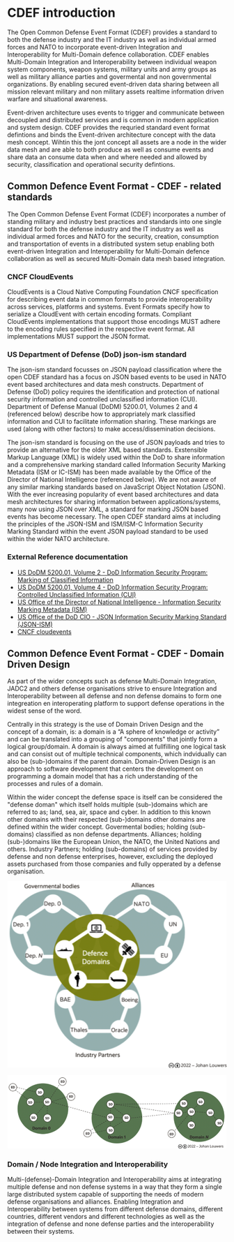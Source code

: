 # CDEF introduction 
The Open Common Defense Event Format (CDEF) provides a standard to both the defense industry and the IT industry as well as individual armed forces and NATO to incorporate event-driven Integration and Interoperability for Multi-Domain defence collaboration. CDEF enables Multi-Domain Integration and Interoperability between individual weapon system components, weapon systems, military units and army groups as well as military alliance parties and govermental and non governmental organizations. By enabling secured event-driven data sharing between all mission relevant military and non military assets realtime information driven warfare and situational awareness. 

Event-driven architecture uses events to trigger and communicate between decoupled and distributed services and is common in modern application and system design. CDEF provides the requried standard event format defintions and binds the Event-driven architecture concept with the data mesh concept. Wihtin this the jont concept all assets are a node in the wider data mesh and are able to both produce as well as consume events and share data an consume data when and where needed and allowed by security, classification and operational security defintions. 


## Common Defence Event Format - CDEF - related standards
The Open Common Defense Event Format (CDEF) incorporates a number of standing military and industry best practices and standards into one single standard for both the defense industry and the IT industry as well as individual armed forces and NATO for the security, creation, consumption and transportation of events in a distributed system setup enabling both event-driven Integration and Interoperability for Multi-Domain defence collaboration as well as secured Multi-Domain data mesh based integration. 

### CNCF CloudEvents
CloudEvents is a Cloud Native Computing Foundation CNCF specification for describing event data in common formats to provide interoperability across services, platforms and systems. Event Formats specify how to serialize a CloudEvent with certain encoding formats. Compliant CloudEvents implementations that support those encodings MUST adhere to the encoding rules specified in the respective event format. All implementations MUST support the JSON format.

### US Department of Defense (DoD) json-ism standard
The json-ism standard focusses on JSON payload classification where the open CDEF standard has a focus on JSON based events to be used in NATO event based architectures and data mesh constructs. Department of Defense (DoD) policy requires the identification and protection of national security information and controlled unclassified information (CUI). Department of Defense Manual (DoDM) 5200.01, Volumes 2 and 4 (referenced below) describe how to appropriately mark classified information and CUI to facilitate information sharing. These markings are used (along with other factors) to make access/dissemination decisions.

The json-ism standard is focusing on the use of JSON payloads and tries to provide an alternative for the older XML based standards. Exstensible Markup Language (XML) is widely used within the DoD to share information and a comprehensive marking standard called Information Security Marking Metadata (ISM or IC-ISM) has been made available by the Office of the Director of National Intelligence (referenced below). We are not aware of any similar marking standards based on JavaScript Object Notation (JSON). With the ever increasing popularity of event based architectures and data mesh architectures for sharing information between applications/systems, many now using JSON over XML, a standard for marking JSON based events has become necessary. The open CDEF standard aims at including the principles of the JSON-ISM and ISM/ISM-C Information Security Marking Standard within the event JSON payload standard to be used within the wider NATO architecture.

### External Reference documentation
* [US DoDM 5200.01, Volume 2 - DoD Information Security Program: Marking of Classified Information](http://www.dtic.mil/whs/directives/corres/pdf/520001_vol2.pdf)
* [US DoDM 5200.01, Volume 4 - DoD Information Security Program: Controlled Unclassified Information (CUI)](http://www.dtic.mil/whs/directives/corres/pdf/520001_vol4.pdf)
* [US Office of the Director of National Intelligence - Information Security Marking Metadata (ISM)](https://www.dni.gov/index.php/about/organization/chief-information-officer/information-security-marking-metadata)
* [US Office of the DoD CIO - JSON Information Security Marking Standard (JSON-ISM)](https://github.com/DoDCIO/json-ism/)
* [CNCF cloudevents](https://cloudevents.io/)

## Common Defence Event Format - CDEF - Domain Driven Design
As part of the wider concepts such as defense Multi-Domain Integration, JADC2 and others defense organisations strive to ensure Integration and Interoperability between all defense and non defense domains to form one integreation en interoperating platform to support defense operations in the widest sense of the word. 

Centrally in this strategy is the use of Domain Driven Design and the concept of a domain, is: a domain is a “A sphere of knowledge or activity” and can be translated into a grouping of "components" that jointly form a logical group/domain. A domain is always aimed at fullfilling one logical task and can consist out of multiple technical components, which indvidually can also be (sub-)domains if the parent domain. Domain-Driven Design is an approach to software development that centers the development on programming a domain model that has a rich understanding of the processes and rules of a domain. 

Within the wider concept the defense space is itself can be considered the "defense doman" which itself holds multiple (sub-)domains which are referred to as; land, sea, air, space and cyber. In addition to this known other domains with their respected (sub-)domains other domains are defined within the wider concept. Govermental bodies; holding (sub-domains) classified as non defense departments. Alliances; holding (sub-)domains like the European Union, the NATO, the United Nations and others. Industry Partners; holding (sub-domains) of services provided by defense and non defense enterprises, however, excluding the deployed assets purchased from those companies and fully opperated by a defense organisation. 

![All defense and govermental domains](doc/images/CDEF_allDomains_overview_v2.png)


![CDEF multidomains](doc/images/CDEF_multidomain_image_v3.png)

### Domain / Node Integration and Interoperability
Multi-(defense)-Domain Integration and Interoperability aims at integrating multiple defense and non defense systems in a way that they form a single large distributed system capable of supporting the needs of modern defense organisations and alliances. Enabling Integration and Interoperability between systems from different defense domains, different countries, different vendors and different technologies as well as the integration of defense and none defense parties and the interoperability between their systems.
